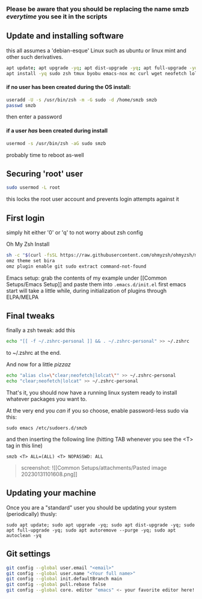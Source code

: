 ### Please be aware that you should be replacing the name smzb *everytime* you see it in the scripts

## Update and installing software

this all assumes a 'debian-esque' Linux such as ubuntu or linux mint and other such derivatives.
```bash
apt update; apt upgrade -yq; apt dist-upgrade -yq; apt full-upgrade -yq; apt autoremove --purge -yq; apt autoclean -yq
apt install -yq sudo zsh tmux byobu emacs-nox mc curl wget neofetch lolcat git htop apt-utils
```

#### if no user has been created during the OS install:
```sh
useradd -U -s /usr/bin/zsh -m -G sudo -d /home/smzb smzb
passwd smzb
```

then enter a password

#### if a user *has* been created during install

```sh
usermod -s /usr/bin/zsh -aG sudo smzb
```

probably time to reboot as-well

## Securing 'root' user

```bash
sudo usermod -L root
```
this locks the root user account and prevents login attempts against it

## First login
simply hit either '0' or 'q' to not worry about zsh config

Oh My Zsh Install
```zsh
sh -c "$(curl -fsSL https://raw.githubusercontent.com/ohmyzsh/ohmyzsh/master/tools/install.sh)"
omz theme set bira
omz plugin enable git sudo extract command-not-found
```

Emacs setup:
grab the contents of my example under [[Common Setups/Emacs Setup]] and paste them into `.emacs.d/init.el`
first emacs start will take a little while, during initialization of plugins through ELPA/MELPA

## Final tweaks

finally a zsh tweak: add this 
```sh
echo "[[ -f ~/.zshrc-personal ]] && . ~/.zshrc-personal" >> ~/.zshrc
```

to ~/.zshrc at the end.

And now for a little *pizzaz*
```bash
echo "alias cls=\"clear;neofetch|lolcat\"" >> ~/.zshrc-personal
echo "clear;neofetch|lolcat" >> ~/.zshrc-personal
```

That's it, you should now have a running linux system ready to install whatever packages you want to.

At the very end you *can* if you so choose, enable password-less sudo via this:
```shell
sudo emacs /etc/sudoers.d/smzb
```
and then inserting the following line (hitting TAB whenever you see the \<T> tag in this line)
```shell
smzb <T> ALL=(ALL) <T> NOPASSWD: ALL
```

> screenshot: ![[Common Setups/attachments/Pasted image 20230131101608.png]]

## Updating your machine
Once you are a "standard" user you should be updating your system (periodically) thusly:
```shell
sudo apt update; sudo apt upgrade -yq; sudo apt dist-upgrade -yq; sudo apt full-upgrade -yq; sudo apt autoremove --purge -yq; sudo apt autoclean -yq
```

## Git settings
```sh
git config --global user.email "<email>"
git config --global user.name "<Your full name>"
git config --global init.defaultBranch main
git config --global pull.rebase false
git config --global core. editor "emacs" <- your favorite editor here!!!
```
